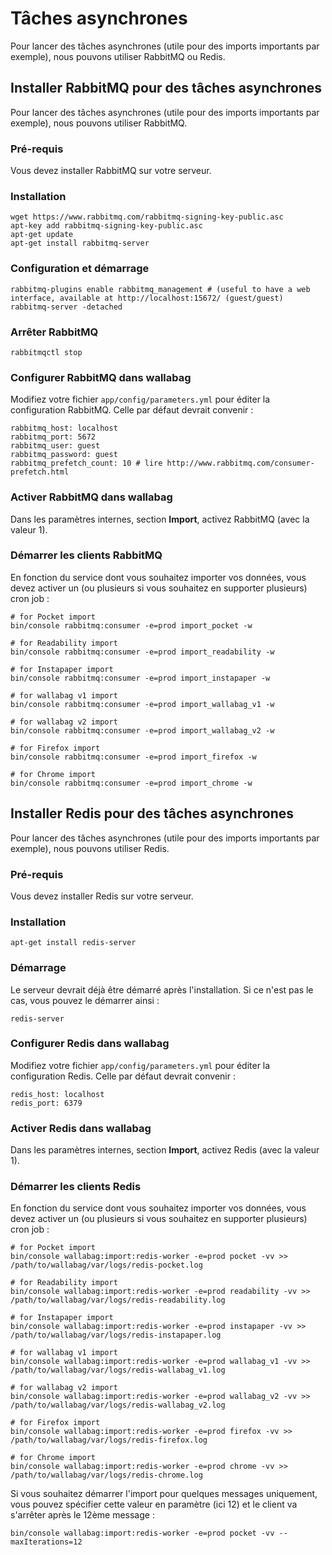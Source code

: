 Tâches asynchrones
==================

Pour lancer des tâches asynchrones (utile pour des imports importants
par exemple), nous pouvons utiliser RabbitMQ ou Redis.

Installer RabbitMQ pour des tâches asynchrones
----------------------------------------------

Pour lancer des tâches asynchrones (utile pour des imports importants
par exemple), nous pouvons utiliser RabbitMQ.

### Pré-requis

Vous devez installer RabbitMQ sur votre serveur.

### Installation

``` {.sourceCode .bash}
wget https://www.rabbitmq.com/rabbitmq-signing-key-public.asc
apt-key add rabbitmq-signing-key-public.asc
apt-get update
apt-get install rabbitmq-server
```

### Configuration et démarrage

``` {.sourceCode .bash}
rabbitmq-plugins enable rabbitmq_management # (useful to have a web interface, available at http://localhost:15672/ (guest/guest)
rabbitmq-server -detached
```

### Arrêter RabbitMQ

``` {.sourceCode .bash}
rabbitmqctl stop
```

### Configurer RabbitMQ dans wallabag

Modifiez votre fichier `app/config/parameters.yml` pour éditer la
configuration RabbitMQ. Celle par défaut devrait convenir :

``` {.sourceCode .yaml}
rabbitmq_host: localhost
rabbitmq_port: 5672
rabbitmq_user: guest
rabbitmq_password: guest
rabbitmq_prefetch_count: 10 # lire http://www.rabbitmq.com/consumer-prefetch.html
```

### Activer RabbitMQ dans wallabag

Dans les paramètres internes, section **Import**, activez RabbitMQ (avec
la valeur 1).

### Démarrer les clients RabbitMQ

En fonction du service dont vous souhaitez importer vos données, vous
devez activer un (ou plusieurs si vous souhaitez en supporter plusieurs)
cron job :

``` {.sourceCode .bash}
# for Pocket import
bin/console rabbitmq:consumer -e=prod import_pocket -w

# for Readability import
bin/console rabbitmq:consumer -e=prod import_readability -w

# for Instapaper import
bin/console rabbitmq:consumer -e=prod import_instapaper -w

# for wallabag v1 import
bin/console rabbitmq:consumer -e=prod import_wallabag_v1 -w

# for wallabag v2 import
bin/console rabbitmq:consumer -e=prod import_wallabag_v2 -w

# for Firefox import
bin/console rabbitmq:consumer -e=prod import_firefox -w

# for Chrome import
bin/console rabbitmq:consumer -e=prod import_chrome -w
```

Installer Redis pour des tâches asynchrones
-------------------------------------------

Pour lancer des tâches asynchrones (utile pour des imports importants
par exemple), nous pouvons utiliser Redis.

### Pré-requis

Vous devez installer Redis sur votre serveur.

### Installation

``` {.sourceCode .bash}
apt-get install redis-server
```

### Démarrage

Le serveur devrait déjà être démarré après l'installation. Si ce n'est
pas le cas, vous pouvez le démarrer ainsi :

``` {.sourceCode .bash}
redis-server
```

### Configurer Redis dans wallabag

Modifiez votre fichier `app/config/parameters.yml` pour éditer la
configuration Redis. Celle par défaut devrait convenir :

``` {.sourceCode .yaml}
redis_host: localhost
redis_port: 6379
```

### Activer Redis dans wallabag

Dans les paramètres internes, section **Import**, activez Redis (avec la
valeur 1).

### Démarrer les clients Redis

En fonction du service dont vous souhaitez importer vos données, vous
devez activer un (ou plusieurs si vous souhaitez en supporter plusieurs)
cron job :

``` {.sourceCode .bash}
# for Pocket import
bin/console wallabag:import:redis-worker -e=prod pocket -vv >> /path/to/wallabag/var/logs/redis-pocket.log

# for Readability import
bin/console wallabag:import:redis-worker -e=prod readability -vv >> /path/to/wallabag/var/logs/redis-readability.log

# for Instapaper import
bin/console wallabag:import:redis-worker -e=prod instapaper -vv >> /path/to/wallabag/var/logs/redis-instapaper.log

# for wallabag v1 import
bin/console wallabag:import:redis-worker -e=prod wallabag_v1 -vv >> /path/to/wallabag/var/logs/redis-wallabag_v1.log

# for wallabag v2 import
bin/console wallabag:import:redis-worker -e=prod wallabag_v2 -vv >> /path/to/wallabag/var/logs/redis-wallabag_v2.log

# for Firefox import
bin/console wallabag:import:redis-worker -e=prod firefox -vv >> /path/to/wallabag/var/logs/redis-firefox.log

# for Chrome import
bin/console wallabag:import:redis-worker -e=prod chrome -vv >> /path/to/wallabag/var/logs/redis-chrome.log
```

Si vous souhaitez démarrer l'import pour quelques messages uniquement,
vous pouvez spécifier cette valeur en paramètre (ici 12) et le client va
s'arrêter après le 12ème message :

``` {.sourceCode .bash}
bin/console wallabag:import:redis-worker -e=prod pocket -vv --maxIterations=12
```

